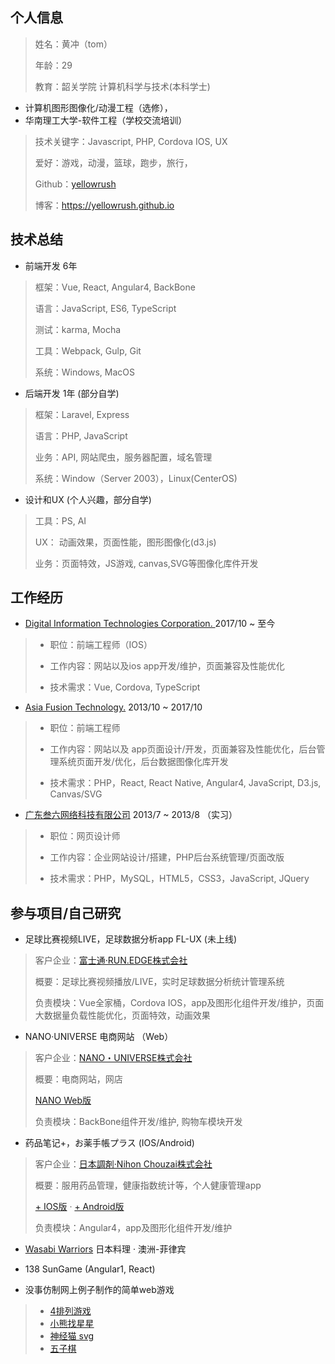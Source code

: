 个人信息
---------
> 姓名：黄冲（tom）
>
> 年龄：29
>
> 教育：韶关学院 计算机科学与技术(本科学士)
- 计算机图形图像化/动漫工程（选修），
- 华南理工大学-软件工程（学校交流培训）
>
> 技术关键字：Javascript, PHP, Cordova IOS, UX
>
> 爱好：游戏，动漫，篮球，跑步，旅行，
>
> Github：[yellowrush]
>
> 博客：https://yellowrush.github.io

技术总结
---------
*   前端开发 6年
> 框架：Vue, React, Angular4, BackBone
>
> 语言：JavaScript, ES6, TypeScript
>
> 测试：karma, Mocha
>
> 工具：Webpack, Gulp, Git
>
> 系统：Windows, MacOS


*   后端开发 1年 (部分自学)
> 框架：Laravel, Express
>
> 语言：PHP, JavaScript
>
> 业务：API, 网站爬虫，服务器配置，域名管理
>
> 系统：Window（Server 2003），Linux(CenterOS)


*   设计和UX (个人兴趣，部分自学)
> 工具：PS, AI
>
> UX： 动画效果，页面性能，图形图像化(d3.js)
>
> 业务：页面特效，JS游戏, canvas,SVG等图像化库件开发


工作经历
---------

* [Digital Information Technologies Corporation. ]  2017/10 ~ 至今
> * 职位：前端工程师（IOS）
>
> * 工作内容：网站以及ios app开发/维护，页面兼容及性能优化
>
> * 技术需求：Vue, Cordova, TypeScript




* [Asia Fusion Technology.]  2013/10 ~ 2017/10
> * 职位：前端工程师
>
> * 工作内容：网站以及 app页面设计/开发，页面兼容及性能优化，后台管理系统页面开发/优化，后台数据图像化库开发
>
> * 技术需求：PHP，React, React Native, Angular4, JavaScript, D3.js, Canvas/SVG


* [广东叁六网络科技有限公司] 2013/7 ~ 2013/8 （实习）
> * 职位：网页设计师
>
> * 工作内容：企业网站设计/搭建，PHP后台系统管理/页面改版
>
> * 技术需求：PHP，MySQL，HTML5，CSS3，JavaScript, JQuery



参与项目/自己研究
---------

* 足球比赛视频LIVE，足球数据分析app FL-UX (未上线)
> 客户企业：[富士通·RUN.EDGE株式会社]
>
> 概要：足球比赛视频播放/LIVE，实时足球数据分析统计管理系统
>
> 负责模块：Vue全家桶，Cordova IOS，app及图形化组件开发/维护，页面大数据量负载性能优化，页面特效，动画效果

* NANO·UNIVERSE 电商网站 （Web）
> 客户企业：[NANO・UNIVERSE株式会社]
>
> 概要：电商网站，网店
>
> [NANO Web版]
>
> 负责模块：BackBone组件开发/维护, 购物车模块开发

* 药品笔记+，お薬手帳プラス (IOS/Android)
> 客户企业：[日本調剤·Nihon Chouzai株式会社]
>
> 概要：服用药品管理，健康指数统计等，个人健康管理app
>
> [+ IOS版] · [+ Android版]
>
> 负责模块：Angular4，app及图形化组件开发/维护

* [Wasabi Warriors] 日本料理 · 澳洲-菲律宾
* 138 SunGame (Angular1, React)

* 没事仿制网上例子制作的简单web游戏
> * [4排列游戏]
> * [小熊找星星]
> * [神经猫 svg]
> * [五子棋]



[yellowrush]: https://github.com/yellowrush
[Digital Information Technologies Corporation. ]: https://www.ditgroup.jp/english/
[Asia Fusion Technology.]: http://www.afusion.com
[广东叁六网络科技有限公司]: http://www.36net.com
[富士通·RUN.EDGE株式会社]: https://www.run-edge.com
[NANO・UNIVERSE株式会社]: https://store.nanouniverse.jp
[NANO Web版]: https://store.nanouniverse.jp
[日本調剤·Nihon Chouzai株式会社]: https://www.nicho.co.jp
[+ IOS版]: https://itunes.apple.com/jp/app/id947740067
[+ Android版]: https://play.google.com/store/apps/details?id=jp.co.nicho.jpokusuri
[Wasabi Warriors]: http://wasabiwarriors.com.au/
[4排列游戏]: https://yellowrush.github.io/yellowrush/game/alignUp/
[小熊找星星]: https://yellowrush.github.io/yellowrush/game/dragUp/
[神经猫 svg]: https://yellowrush.github.io/yellowrush/game/catUp/
[五子棋]: https://yellowrush.github.io/yellowrush/game/lineUp/
